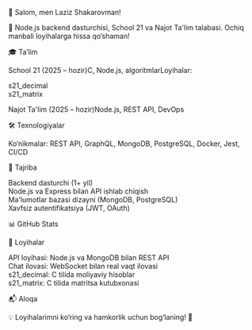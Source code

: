 👋 Salom, men Laziz Shakarovman!

🚀 Node.js backend dasturchisi, School 21 va Najot Ta'lim talabasi. Ochiq manbali loyihalarga hissa qo‘shaman!

🎓 Ta’lim

School 21 (2025 – hozir)C, Node.js, algoritmlarLoyihalar:  

s21_decimal  
s21_matrix


Najot Ta'lim (2025 – hozir)Node.js, REST API, DevOps



🛠 Texnologiyalar

Ko‘nikmalar: REST API, GraphQL, MongoDB, PostgreSQL, Docker, Jest, CI/CD  

💼 Tajriba

Backend dasturchi (1+ yil)  
Node.js va Express bilan API ishlab chiqish  
Ma'lumotlar bazasi dizayni (MongoDB, PostgreSQL)  
Xavfsiz autentifikatsiya (JWT, OAuth)




📊 GitHub Stats


🚀 Loyihalar

API loyihasi: Node.js va MongoDB bilan REST API  
Chat ilovasi: WebSocket bilan real vaqt ilovasi  
s21_decimal: C tilida moliyaviy hisoblar  
s21_matrix: C tilida matritsa kutubxonasi


📬 Aloqa

💡 Loyihalarimni ko‘ring va hamkorlik uchun bog‘laning! 🚀
